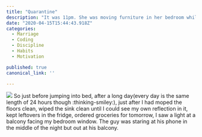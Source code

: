 ```yaml
---
title: "Quarantine"
description: "It was 11pm. She was moving furniture in her bedroom while her husband watched her with his laptop..."
date: "2020-04-15T15:44:43.918Z"
categories: 
  - Marriage
  - Coding
  - Discipline
  - Habits
  - Motivation

published: true
canonical_link: ''

---
```


![](./laptop-stand-bed.jpeg)
So just before jumping into bed, after a long day(every day is the same length of 24 hours though :thinking-smiley:), just after I had moped the floors clean, wiped the sink clean until I could see my own reflection in it, kept leftovers in the fridge, ordered groceries for tomorrow, I saw a light at a balcony facing my bedroom window. The guy was staring at his phone in the middle of the night but out at his balcony. 
